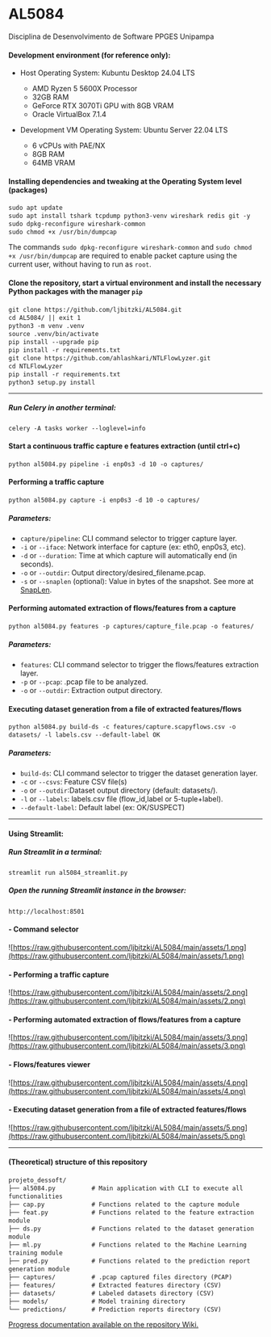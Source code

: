 # AL5084
Disciplina de Desenvolvimento de Software PPGES Unipampa

#### Development environment (for reference only):
- Host Operating System: Kubuntu Desktop 24.04 LTS
  - AMD Ryzen 5 5600X Processor
  - 32GB RAM
  - GeForce RTX 3070Ti GPU with 8GB VRAM
  - Oracle VirtualBox 7.1.4

- Development VM Operating System: Ubuntu Server 22.04 LTS
  - 6 vCPUs with PAE/NX
  - 8GB RAM
  - 64MB VRAM

#### Installing dependencies and tweaking at the Operating System level (packages)
```
sudo apt update
sudo apt install tshark tcpdump python3-venv wireshark redis git -y
sudo dpkg-reconfigure wireshark-common
sudo chmod +x /usr/bin/dumpcap
```
The commands `sudo dpkg-reconfigure wireshark-common` and `sudo chmod +x /usr/bin/dumpcap` are required to enable packet capture using the current user, without having to run as `root`.

#### Clone the repository, start a virtual environment and install the necessary Python packages with the manager `pip`

```
git clone https://github.com/ljbitzki/AL5084.git
cd AL5084/ || exit 1
python3 -m venv .venv
source .venv/bin/activate
pip install --upgrade pip
pip install -r requirements.txt
git clone https://github.com/ahlashkari/NTLFlowLyzer.git
cd NTLFlowLyzer
pip install -r requirements.txt
python3 setup.py install
```

---

##### Run Celery in another terminal:

```
celery -A tasks worker --loglevel=info
```

#### Start a continuous traffic capture e features extraction (until ctrl+c)

```
python al5084.py pipeline -i enp0s3 -d 10 -o captures/
```

#### Performing a traffic capture

```
python al5084.py capture -i enp0s3 -d 10 -o captures/
```

##### Parameters:
- `capture/pipeline`: CLI command selector to trigger capture layer.
- `-i` or `--iface`: Network interface for capture (ex: eth0, enp0s3, etc).
- `-d` or `--duration`: Time at which capture will automatically end (in seconds).
- `-o` or `--outdir`: Output directory/desired_filename.pcap.
- `-s` or `--snaplen` (optional): Value in bytes of the snapshot. See more at [SnapLen](https://wiki.wireshark.org/SnapLen).

#### Performing automated extraction of flows/features from a capture

```
python al5084.py features -p captures/capture_file.pcap -o features/
```

##### Parameters:
- `features`: CLI command selector to trigger the flows/features extraction layer.
- `-p` or `--pcap`: .pcap file to be analyzed.
- `-o` or `--outdir`: Extraction output directory.

#### Executing dataset generation from a file of extracted features/flows

```
python al5084.py build-ds -c features/capture.scapyflows.csv -o datasets/ -l labels.csv --default-label OK
```

##### Parameters:
- `build-ds`: CLI command selector to trigger the dataset generation layer.
- `-c` or `--csvs`: Feature CSV file(s)
- `-o` or `--outdir`:Dataset output directory (default: datasets/).
- `-l` or `--labels`: labels.csv file (flow_id,label or 5-tuple+label).
- `--default-label`: Default label (ex: OK/SUSPECT)

---

#### Using Streamlit:

##### Run Streamlit in a terminal:

```
streamlit run al5084_streamlit.py
```

##### Open the running Streamlit instance in the browser:

`http://localhost:8501`

#### - Command selector

![https://raw.githubusercontent.com/ljbitzki/AL5084/main/assets/1.png](https://raw.githubusercontent.com/ljbitzki/AL5084/main/assets/1.png)

#### - Performing a traffic capture

![https://raw.githubusercontent.com/ljbitzki/AL5084/main/assets/2.png](https://raw.githubusercontent.com/ljbitzki/AL5084/main/assets/2.png)

#### - Performing automated extraction of flows/features from a capture

![https://raw.githubusercontent.com/ljbitzki/AL5084/main/assets/3.png](https://raw.githubusercontent.com/ljbitzki/AL5084/main/assets/3.png)

#### - Flows/features viewer

![https://raw.githubusercontent.com/ljbitzki/AL5084/main/assets/4.png](https://raw.githubusercontent.com/ljbitzki/AL5084/main/assets/4.png)

#### - Executing dataset generation from a file of extracted features/flows

![https://raw.githubusercontent.com/ljbitzki/AL5084/main/assets/5.png](https://raw.githubusercontent.com/ljbitzki/AL5084/main/assets/5.png)

---

#### (Theoretical) structure of this repository

```
projeto_dessoft/
├── al5084.py          # Main application with CLI to execute all functionalities
├── cap.py             # Functions related to the capture module
├── feat.py            # Functions related to the feature extraction module
├── ds.py              # Functions related to the dataset generation module
├── ml.py              # Functions related to the Machine Learning training module
├── pred.py            # Functions related to the prediction report generation module
├── captures/          # .pcap captured files directory (PCAP)
├── features/          # Extracted features directory (CSV)
├── datasets/          # Labeled datasets directory (CSV)
├── models/            # Model training directory
└── predictions/       # Prediction reports directory (CSV)
```

[Progress documentation available on the repository Wiki.](https://github.com/ljbitzki/AL5084/wiki)
